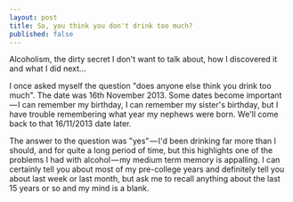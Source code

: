 ```yaml
---
layout: post
title: So, you think you don't drink too much?
published: false
---
```

Alcoholism, the dirty secret I don't want to talk about, how I discovered it and what I did next...

I once asked myself the question "does anyone else think you drink too much". The date was 16th November 2013. Some
dates become important — I can remember my birthday, I can remember my sister's birthday, but I have trouble
remembering what year my nephews were born. We'll come back to that 16/11/2013 date later.

The answer to the question was "yes" — I'd been drinking far more than I should, and for quite a long period of time,
but this highlights one of the problems I had with alcohol — my medium term memory is appalling. I can certainly
tell you about most of my pre-college years and definitely tell you about last week or last month, but ask me to
recall anything about the last 15 years or so and my mind is a blank.
